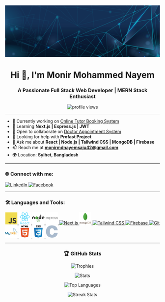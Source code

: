 <p align="center">
  <img src="https://github.com/MonirMohammed1995/MonirMohammed/blob/main/gradient-dark-blue-futuristic-digital-grid-background.jpg" alt="Monir Mohammed Nayem Banner"/>
</p>

<h1 align="center">Hi 👋, I'm Monir Mohammed Nayem</h1>
<h3 align="center">A Passionate Full Stack Web Developer | MERN Stack Enthusiast</h3>

<p align="center">
  <img src="https://komarev.com/ghpvc/?username=monirmohammed1995&label=Profile%20views&color=0e75b6&style=flat" alt="profile views"/>
</p>

---

- 🔭 Currently working on [Online Tutor Booking System](https://onlinetutor-booking-system.netlify.app/)
- 🌱 Learning **Next.js | Express.js | JWT**
- 👯 Open to collaborate on [Doctor Appointment System](https://b11-a8-cat1.netlify.app/)
- 🤝 Looking for help with **Profast Project**
- 💬 Ask me about **React | Node.js | Tailwind CSS | MongoDB | Firebase**
- 📫 Reach me at **monirmdnayemsaju42@gmail.com**
- 🌍 Location: **Sylhet, Bangladesh**

---

<h3 align="left">🌐 Connect with me:</h3>
<p align="left">
  <a href="https://www.linkedin.com/in/monir-mohammed-nayem-b17915169/" target="_blank">
    <img src="https://raw.githubusercontent.com/rahuldkjain/github-profile-readme-generator/master/src/images/icons/Social/linked-in-alt.svg" alt="LinkedIn" height="30" width="40"/>
  </a>
  <a href="https://www.facebook.com/monirmdnayemsaju42" target="_blank">
    <img src="https://raw.githubusercontent.com/rahuldkjain/github-profile-readme-generator/master/src/images/icons/Social/facebook.svg" alt="Facebook" height="30" width="40"/>
  </a>
</p>

---

<h3 align="left">🛠️ Languages and Tools:</h3>
<p align="left">
  <a href="https://developer.mozilla.org/en-US/docs/Web/JavaScript" target="_blank" rel="noreferrer">
    <img src="https://raw.githubusercontent.com/devicons/devicon/master/icons/javascript/javascript-original.svg" alt="JavaScript" width="40" height="40"/>
  </a>
  <a href="https://reactjs.org/" target="_blank" rel="noreferrer">
    <img src="https://raw.githubusercontent.com/devicons/devicon/master/icons/react/react-original-wordmark.svg" alt="React" width="40" height="40"/>
  </a>
  <a href="https://nodejs.org" target="_blank" rel="noreferrer">
    <img src="https://raw.githubusercontent.com/devicons/devicon/master/icons/nodejs/nodejs-original-wordmark.svg" alt="Node.js" width="40" height="40"/>
  </a>
  <a href="https://expressjs.com" target="_blank" rel="noreferrer">
    <img src="https://raw.githubusercontent.com/devicons/devicon/master/icons/express/express-original-wordmark.svg" alt="Express" width="40" height="40"/>
  </a>
  <a href="https://nextjs.org/" target="_blank" rel="noreferrer">
    <img src="https://cdn.worldvectorlogo.com/logos/nextjs-2.svg" alt="Next.js" width="40" height="40"/>
  </a>
  <a href="https://www.mongodb.com/" target="_blank" rel="noreferrer">
    <img src="https://raw.githubusercontent.com/devicons/devicon/master/icons/mongodb/mongodb-original-wordmark.svg" alt="MongoDB" width="40" height="40"/>
  </a>
  <a href="https://tailwindcss.com/" target="_blank" rel="noreferrer">
    <img src="https://www.vectorlogo.zone/logos/tailwindcss/tailwindcss-icon.svg" alt="Tailwind CSS" width="40" height="40"/>
  </a>
  <a href="https://firebase.google.com/" target="_blank" rel="noreferrer">
    <img src="https://www.vectorlogo.zone/logos/firebase/firebase-icon.svg" alt="Firebase" width="40" height="40"/>
  </a>
  <a href="https://git-scm.com/" target="_blank" rel="noreferrer">
    <img src="https://www.vectorlogo.zone/logos/git-scm/git-scm-icon.svg" alt="Git" width="40" height="40"/>
  </a>
  <a href="https://www.mysql.com/" target="_blank" rel="noreferrer">
    <img src="https://raw.githubusercontent.com/devicons/devicon/master/icons/mysql/mysql-original-wordmark.svg" alt="MySQL" width="40" height="40"/>
  </a>
  <a href="https://www.w3.org/html/" target="_blank" rel="noreferrer">
    <img src="https://raw.githubusercontent.com/devicons/devicon/master/icons/html5/html5-original-wordmark.svg" alt="HTML5" width="40" height="40"/>
  </a>
  <a href="https://www.w3schools.com/css/" target="_blank" rel="noreferrer">
    <img src="https://raw.githubusercontent.com/devicons/devicon/master/icons/css3/css3-original-wordmark.svg" alt="CSS3" width="40" height="40"/>
  </a>
  <a href="https://www.cprogramming.com/" target="_blank" rel="noreferrer">
    <img src="https://raw.githubusercontent.com/devicons/devicon/master/icons/c/c-original.svg" alt="C" width="40" height="40"/>
  </a>
</p>

---

<h3 align="center">🏆 GitHub Stats</h3>
<p align="center">
  <img src="https://github-profile-trophy.vercel.app/?username=monirmohammed1995&theme=onedark" alt="Trophies"/>
</p>
<p align="center">
  <img src="https://github-readme-stats.vercel.app/api?username=monirmohammed1995&show_icons=true&theme=dark" alt="Stats"/>
</p>
<p align="center">
  <img src="https://github-readme-stats.vercel.app/api/top-langs/?username=monirmohammed1995&layout=compact&theme=dark" alt="Top Languages"/>
</p>
<p align="center">
  <img src="https://github-readme-streak-stats.herokuapp.com/?user=monirmohammed1995&theme=dark" alt="Streak Stats"/>
</p>
